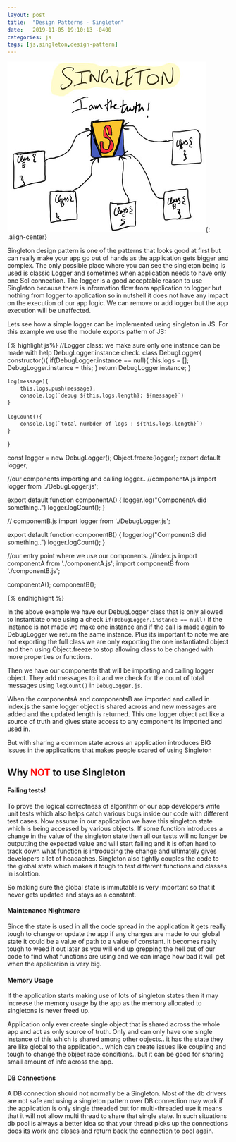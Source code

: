 ```yaml
---
layout: post
title:  "Design Patterns - Singleton"
date:   2019-11-05 19:10:13 -0400
categories: js
tags: [js,singleton,design-pattern]
---
```

![functional](/assets/images/js/singleton.jpg){: .align-center}

Singleton design pattern is one of the patterns that looks good at first but can really make your app go out of hands as the application gets bigger and complex. The only possible place where you can see the singleton being is used is classic Logger and sometimes when application needs to have only one Sql connection. The logger is a good acceptable reason to use Singleton because there is information flow from application to logger but nothing from logger to application so in nutshell it does not have any impact on the execution of our app logic. We can remove or add logger but the app execution will be unaffected.

Lets see how a simple logger can be implemented using singleton in JS. For this example we use the module exports pattern of JS:

{% highlight js%}
//Logger class: we make sure only one instance can be made with help DebugLogger.instance check.
class DebugLogger{
    constructor(){
        if(DebugLogger.instance == null){
            this.logs = [];
            DebugLogger.instance = this;
        }
        return DebugLogger.instance;
    }
    
    log(message){
        this.logs.push(message);
        console.log(`debug ${this.logs.length}: ${message}`)
    }

    logCount(){
        console.log(`total numbder of logs : ${this.logs.length}`)
    }
}

const logger = new DebugLogger();
Object.freeze(logger);
export default logger;

//our components importing and calling logger..
//componentA.js
import logger from './DebugLogger.js';

export default function componentA() {
    logger.log("ComponentA did something..")
    logger.logCount();
}

// componentB.js
import logger from './DebugLogger.js';

export default function componentB() {
    logger.log("ComponentB did something..")
    logger.logCount();
}

//our entry point where we use our components.
//index.js
import componentA from './componentA.js';
import componentB from './componentB.js';

componentA();
componentB();

{% endhighlight %}

In the above example we have our DebugLogger class that is only allowed to instantiate once using a check `if(DebugLogger.instance == null)` if the instance is not made we make one instance and if the call is made again to DebugLogger we return the same instance. Plus its important to note we are not exporting the full class we are only exporting the one instantiated object and then using Object.freeze to stop allowing class to be changed with more properties or functions.

Then we have our components that will be importing and calling logger object. They add messages to it and we check for the count of total messages using `logCount()` in `DebugLogger.js`.

When the componentsA and componentsB are imported and called in index.js the same logger object is shared across and new messages are added and the updated length is returned. This one logger object act like a source of truth and gives state access to any component its imported and used in.

But with sharing a common state across an application introduces BIG issues in the applications that makes people scared of using Singleton

## Why <span style="color:red">NOT</span> to use Singleton

#### Failing tests!

To prove the logical correctness of algorithm or our app developers write unit tests which also helps catch various bugs inside our code with different test cases. Now assume in our application we have this singleton state which is being accessed by various objects. If some function introduces a change in the value of the singleton state then all our tests will no longer be outputting the expected value and will start failing and it is often hard to track down what function is introducing the change and ultimately gives developers a lot of headaches. Singleton also tightly couples the code to the global state which makes it tough to test different functions and classes in isolation.

So making sure the global state is immutable is very important so that it never gets updated and stays as a constant.

#### Maintenance Nightmare

Since the state is used in all the code spread in the application it gets really tough to change or update the app if any changes are made to our global state it could be a value of path to a value of constant. It becomes really tough to weed it out later as you will end up grepping the hell out of our code to find what functions are using and we can image how bad it will get when the application is very big.

#### Memory Usage

If the application starts making use of lots of singleton states then it may increase the memory usage by the app as the memory allocated to singletons is never freed up.

Application only ever create single object that is shared across the whole app and act as only source of truth. Only and can only have one single instance of this which is shared among other objects.. it has the state they are like global to the application.. which can create issues like coupling and tough to change the object race conditions.. but it can be good for sharing small amount of info across the app.

#### DB Connections

A DB connection should not normally be a Singleton. Most of the db drivers are not safe and using a singleton pattern over DB connection may work if the application is only single threaded but for multi-threaded use it means that it will not allow multi thread to share that single state. In such situations db pool is always a better idea so that your thread picks up the connections does its work and closes and return back the connection to pool again.
